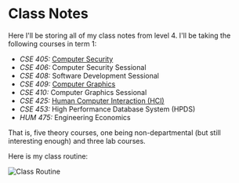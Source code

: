 # Class Notes

Here I'll be storing all of my class notes from level 4. I'll
be taking the following courses in term 1:

- _CSE 405:_ [Computer Security](https://bdren.zoom.us/j/64689450739?pwd=SzUwL0o5WEZMVWIyRXY4dzN2RXo2UT09)
- _CSE 406:_ Computer Security Sessional
- _CSE 408:_ Software Development Sessional
- _CSE 409:_ [Computer Graphics](https://bdren.zoom.us/j/62457340769?pwd=K3NKa1BHejBlZHBNUGdLNmF4WjlJZz09)
- _CSE 410:_ Computer Graphics Sessional
- _CSE 425:_ [Human Computer Interaction (HCI)](https://bdren.zoom.us/j/67578331133?pwd=L2M2c2lOeDVBZU9kYUd5RXdqRVBmUT09)
- _CSE 453:_ High Performance Database System (HPDS)
- _HUM 475:_ Engineering Economics

That is, five theory courses, one being non-departmental (but still
interesting enough) and three lab courses.

Here is my class routine:

![Class Routine](https://i.imgur.com/ygTxlE3.png)

